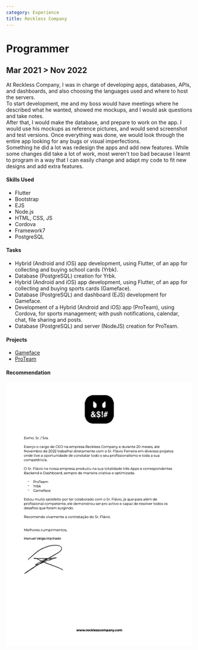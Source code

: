 ```yaml
---
category: Experience
title: Reckless Company
---
```


# Programmer
## Mar 2021 > Nov 2022

At Reckless Company, I was in charge of developing apps, databases, APIs, and dashboards, and also choosing the languages used and where to host the servers.   
To start development, me and my boss would have meetings where he described what he wanted, showed me mockups, and I would ask questions and take notes.   
After that, I would make the database, and prepare to work on the app. I would use his mockups as reference pictures, and would send screenshot and test versions. Once everything was done, we would look through the entire app looking for any bugs or visual imperfections.   
Something he did a lot was redesign the apps and add new features. While some changes did take a lot of work, most weren't too bad because I learnt to program in a way that I can easily change and adapt my code to fit new designs and add extra features.

#### Skills Used
- Flutter
- Bootstrap
- EJS
- Node.js
- HTML, CSS, JS
- Cordova
- Framework7
- PostgreSQL

#### Tasks
- Hybrid (Android and iOS) app development, using Flutter, of an app for collecting and buying school cards (Yrbk).
- Database (PostgreSQL) creation for Yrbk.
- Hybrid (Android and iOS) app development, using Flutter, of an app for collecting and buying sports cards (Gameface).
- Database (PostgreSQL) and dashboard (EJS) development for Gameface.
- Development of a Hybrid (Android and iOS) app (ProTeam), using Cordova, for sports management; with push notifications, calendar, chat, file sharing and posts.
- Database (PostgreSQL) and server (NodeJS) creation for ProTeam.

#### Projects
<!-- - [Yrbk](../portfolio/yrbk) -->
- [Gameface](../portfolio/gameface)
- [ProTeam](../portfolio/proteam)

#### Recommendation
[![Recommendation](/assets/about/experience/RecklessRecommendation.jpg)](/assets/about/experience/RecklessRecommendation.pdf)